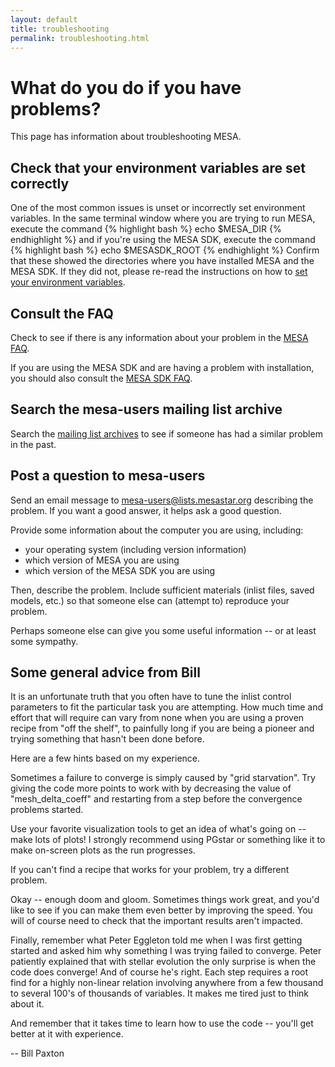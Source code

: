 ```yaml
---
layout: default
title: troubleshooting
permalink: troubleshooting.html
---
```

# What do you do if you have problems?

This page has information about troubleshooting MESA.

## Check that your environment variables are set correctly

One of the most common issues is unset or incorrectly set environment
variables.  In the same terminal window where you are trying to run MESA,
execute the command
{% highlight bash %}
echo $MESA_DIR
{% endhighlight %}
and if you're using the MESA SDK, execute the command
{% highlight bash %}
echo $MESASDK_ROOT
{% endhighlight %}
Confirm that these showed the directories where you have installed
MESA and the MESA SDK.  If they did not, please re-read the
instructions on how to [set your environment variables][env].

[env]:prereqs.html#env

## Consult the FAQ

Check to see if there is any information about your problem in the
[MESA FAQ][faq].

[faq]:faq.html

If you are using the MESA SDK and are having a problem with
installation, you should also consult the [MESA SDK FAQ][sdkfaq].

[sdkfaq]:http://www.astro.wisc.edu/~townsend/static.php?ref=mesasdk#Frequently_Asked_Questions_.01FAQ.01


## Search the mesa-users mailing list archive

Search the [mailing list archives][mla] to see if someone has had a similar
problem in the past.

[mla]:https://lists.mesastar.org/pipermail/mesa-users/

## Post a question to mesa-users

Send an email message to mesa-users@lists.mesastar.org describing the
problem.  If you want a good answer, it helps ask a good question.

Provide some information about the computer you are using, including:

+ your operating system (including version information)
+ which version of MESA you are using
+ which version of the MESA SDK you are using

Then, describe the problem.  Include sufficient materials
(inlist files, saved models, etc.) so that someone else can (attempt
to) reproduce your problem.

Perhaps someone else can give you some useful information -- or at
least some sympathy.

## Some general advice from Bill

It is an unfortunate truth that you often have to tune the inlist
control parameters to fit the particular task you are attempting.  How
much time and effort that will require can vary from none when you are
using a proven recipe from "off the shelf", to painfully long if you
are being a pioneer and trying something that hasn't been done before.

Here are a few hints based on my experience.

Sometimes a failure to converge is simply caused by "grid starvation".
Try giving the code more points to work with by decreasing the value
of "mesh\_delta\_coeff" and restarting from a step before the
convergence problems started.

Use your favorite visualization tools to get an idea of what's
going on -- make lots of plots! I strongly recommend using PGstar or
something like it to make on-screen plots as the run progresses.

If you can't find a recipe that works for your problem, try a
different problem.

Okay -- enough doom and gloom.  Sometimes things work great, and you'd
like to see if you can make them even better by improving the speed.
You will of course need to check that the important results aren't
impacted.

Finally, remember what Peter Eggleton told me when I was first getting
started and asked him why something I was trying failed to converge.
Peter patiently explained that with stellar evolution the only
surprise is when the code does converge!  And of course he's right.
Each step requires a root find for a highly non-linear relation
involving anywhere from a few thousand to several 100's of thousands
of variables.  It makes me tired just to think about it.

And remember that it takes time to learn how to use the code -- you'll
get better at it with experience.

-- Bill Paxton
